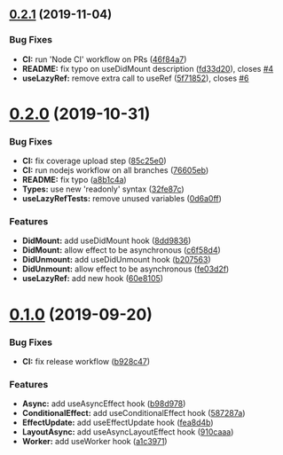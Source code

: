 ## [0.2.1](https://github.com/fjcaetano/react-hook-utilities/compare/v0.2.0...v0.2.1) (2019-11-04)


### Bug Fixes

* **CI:** run 'Node CI' workflow on PRs ([46f84a7](https://github.com/fjcaetano/react-hook-utilities/commit/46f84a75c2c6faa20760fa4c244ec8a069bd3d34))
* **README:** fix typo on useDidMount description ([fd33d20](https://github.com/fjcaetano/react-hook-utilities/commit/fd33d204248978dd2a74a4db4ef6d813672c7a84)), closes [#4](https://github.com/fjcaetano/react-hook-utilities/issues/4)
* **useLazyRef:** remove extra call to useRef ([5f71852](https://github.com/fjcaetano/react-hook-utilities/commit/5f71852e0445298330d953aae9a6ea6a52b6e01b)), closes [#6](https://github.com/fjcaetano/react-hook-utilities/issues/6)



# [0.2.0](https://github.com/fjcaetano/react-hook-utilities/compare/v0.1.0...v0.2.0) (2019-10-31)


### Bug Fixes

* **CI:** fix coverage upload step ([85c25e0](https://github.com/fjcaetano/react-hook-utilities/commit/85c25e043598c5c140a844039c3b9bf9021b8337))
* **CI:** run nodejs workflow on all branches ([76605eb](https://github.com/fjcaetano/react-hook-utilities/commit/76605eb2ebd11a0c6fdf906f1dac7bb21323c201))
* **README:** fix typo ([a8b1c4a](https://github.com/fjcaetano/react-hook-utilities/commit/a8b1c4affd375da9a1ce6672d5d0447d14325781))
* **Types:** use new 'readonly' syntax ([32fe87c](https://github.com/fjcaetano/react-hook-utilities/commit/32fe87ccdec97c6b3b7845f32abaeda5510b154a))
* **useLazyRefTests:** remove unused variables ([0d6a0ff](https://github.com/fjcaetano/react-hook-utilities/commit/0d6a0ff1c420ba9e65eff7cd9afd6727b1ace69e))


### Features

* **DidMount:** add useDidMount hook ([8dd9836](https://github.com/fjcaetano/react-hook-utilities/commit/8dd983684d05799be8ba20240a467945c633522f))
* **DidMount:** allow effect to be asynchronous ([c6f58d4](https://github.com/fjcaetano/react-hook-utilities/commit/c6f58d4677a54f5201354e8fe945acdfd086f401))
* **DidUnmount:** add useDidUnmount hook ([b207563](https://github.com/fjcaetano/react-hook-utilities/commit/b207563bea24210cab640334516fec545fc0f982))
* **DidUnmount:** allow effect to be asynchronous ([fe03d2f](https://github.com/fjcaetano/react-hook-utilities/commit/fe03d2f900e1a8e1e47569cd4efe6c52a173e50d))
* **useLazyRef:** add new hook ([60e8105](https://github.com/fjcaetano/react-hook-utilities/commit/60e8105a7e64cd7568b43c7d9afb9a6b74589106))



# [0.1.0](https://github.com/fjcaetano/react-hook-utilities/compare/a1c3971c3979772638f3e34766008853f309d469...v0.1.0) (2019-09-20)


### Bug Fixes

* **CI:** fix release workflow ([b928c47](https://github.com/fjcaetano/react-hook-utilities/commit/b928c47dcc251a487261b6055e6f6c2a79026b07))


### Features

* **Async:** add useAsyncEffect hook ([b98d978](https://github.com/fjcaetano/react-hook-utilities/commit/b98d97829b9a005f9beacba34eb5ead99b5ac66d))
* **ConditionalEffect:** add useConditionalEffect hook ([587287a](https://github.com/fjcaetano/react-hook-utilities/commit/587287a88632d05dbfdd80d8cbb6863d507ccd42))
* **EffectUpdate:** add useEffectUpdate hook ([fea8d4b](https://github.com/fjcaetano/react-hook-utilities/commit/fea8d4b64e1d0db1dd21da603c17e95b044fc8f2))
* **LayoutAsync:** add useAsyncLayoutEffect hook ([910caaa](https://github.com/fjcaetano/react-hook-utilities/commit/910caaa55af46bc55d2ff8e867a772dd48065e04))
* **Worker:** add useWorker hook ([a1c3971](https://github.com/fjcaetano/react-hook-utilities/commit/a1c3971c3979772638f3e34766008853f309d469))



